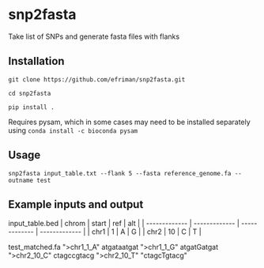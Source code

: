 # snp2fasta
Take list of SNPs and generate fasta files with flanks

## Installation
`git clone https://github.com/efriman/snp2fasta.git`

`cd snp2fasta`

`pip install .`

Requires pysam, which in some cases may need to be installed separately using `conda install -c bioconda pysam`

## Usage

`snp2fasta input_table.txt --flank 5 --fasta reference_genome.fa --outname test`

## Example inputs and output
input_table.bed
| chrom  | start | ref | alt |
| ------------- | ------------- | ------------- |  ------------- |
| chr1  | 1  | A | G |
| chr2  | 10  | C | T |

test_matched.fa
">chr1_1_A"
atgataatgat
">chr1_1_G"
atgatGatgat
">chr2_10_C"
ctagccgtacg
">chr2_10_T"
"ctagcTgtacg"